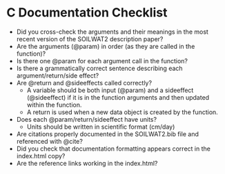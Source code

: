# C Documentation Checklist

- Did you cross-check the arguments and their meanings in the most recent version of the SOILWAT2 description paper?
- Are the arguments (@param) in order (as they are called in the function)?
- Is there one @param for each argument call in the function?
- Is there a grammatically correct sentence describing each argument/return/side effect?
- Are @return and @sideeffects called correctly?
  * A variable should be both input (@param) and a sideeffect (@sideeffect) if it is in the function arguments and then updated within the function.
  * A return is used when a new data object is created by the function.
- Does each @param/return/sideeffect have units?
  * Units should be written in scientific format (cm/day)
- Are citations properly documented in the SOILWAT2.bib file and referenced with @cite?
- Did you check that documentation formatting appears correct in the index.html copy?
- Are the reference links working in the index.html?
